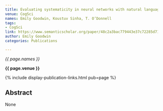 ```yaml
---
title: Evaluating systematicity in neural networks with natural language inference
venue: CogSci
names: Emily Goodwin, Koustuv Sinha, T. O’Donnell
tags:
- CogSci
link: https://www.semanticscholar.org/paper/48c2a3bac779443e37c72285d71d11d9cea64e42
author: Emily Goodwin
categories: Publications

---
```


*{{ page.names }}*

**{{ page.venue }}**

{% include display-publication-links.html pub=page %}

## Abstract

None
